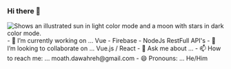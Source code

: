 ### Hi there 👋
 
 
   <img alt="Shows an illustrated sun in light color mode and a moon with stars in dark color mode." src="https://i.pinimg.com/originals/56/45/ab/5645ab57b8e979cf2ec5abf1e636089d.gif"  >
 - 🔭 I’m currently working on ... Vue - Firebase - NodeJs RestFull API's                         
- 👯 I’m looking to collaborate on ... Vue.js / React                    
- 💬 Ask me about ...
- 📫 How to reach me: ... moath.dawahreh@gmail.com
- 😄 Pronouns: ... He/Him
 

 
 

